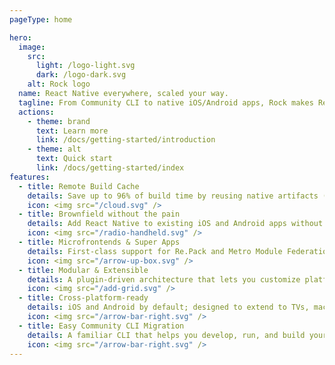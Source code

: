 ```yaml
---
pageType: home

hero:
  image:
    src:
      light: /logo-light.svg
      dark: /logo-dark.svg
    alt: Rock logo
  name: React Native everywhere, scaled your way.
  tagline: From Community CLI to native iOS/Android apps, Rock makes React Native scale better—with caching, microfrontends, and integration that fits your workflow.
  actions:
    - theme: brand
      text: Learn more
      link: /docs/getting-started/introduction
    - theme: alt
      text: Quick start
      link: /docs/getting-started/index
features:
  - title: Remote Build Cache
    details: Save up to 96% of build time by reusing native artifacts (APK, AAB, APP, IPA). Store anywhere or use our GitHub, S3, or R2 integrations.
    icon: <img src="/cloud.svg" />
  - title: Brownfield without the pain
    details: Add React Native to existing iOS and Android apps without disrupting existing tech stack by using Rock Brownfield.
    icon: <img src="/radio-handheld.svg" />
  - title: Microfrontends & Super Apps
    details: First‑class support for Re.Pack and Metro Module Federation to build mobile microfrontends and super apps.
    icon: <img src="/arrow-up-box.svg" />
  - title: Modular & Extensible
    details: A plugin‑driven architecture that lets you customize platforms, bundlers, cache providers, and more.
    icon: <img src="/add-grid.svg" />
  - title: Cross‑platform-ready
    details: iOS and Android by default; designed to extend to TVs, macOS, and Windows (coming soon).
    icon: <img src="/arrow-bar-right.svg" />
  - title: Easy Community CLI Migration
    details: A familiar CLI that helps you develop, run, and build your app. Integrates with Remote Build Cache. Migrate from Community CLI in minutes.
    icon: <img src="/arrow-bar-right.svg" />
---
```

